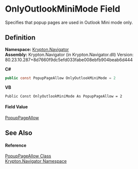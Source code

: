 # OnlyOutlookMiniMode Field


Specifies that popup pages are used in Outlook Mini mode only.



## Definition
**Namespace:** <a href="a21ac074-d119-3dc6-bd1c-d3a12c0128bc.md">Krypton.Navigator</a>  
**Assembly:** Krypton.Navigator (in Krypton.Navigator.dll) Version: 80.23.10.287+8d7660f9dc5efd033fabe008ebfb904beab6d444

**C#**
``` C#
public const PopupPageAllow OnlyOutlookMiniMode = 2
```
**VB**
``` VB
Public Const OnlyOutlookMiniMode As PopupPageAllow = 2
```



#### Field Value
<a href="59a6bbb2-48fc-6a16-d2ca-eced3f7d9486.md">PopupPageAllow</a>

## See Also


#### Reference
<a href="59a6bbb2-48fc-6a16-d2ca-eced3f7d9486.md">PopupPageAllow Class</a>  
<a href="a21ac074-d119-3dc6-bd1c-d3a12c0128bc.md">Krypton.Navigator Namespace</a>  
